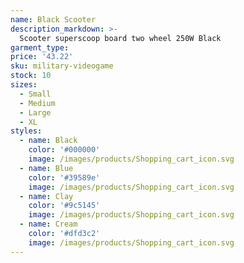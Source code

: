 ```yaml
---
name: Black Scooter
description_markdown: >-
  Scooter superscoop board two wheel 250W Black
garment_type:
price: '43.22'
sku: military-videogame
stock: 10
sizes:
  - Small
  - Medium
  - Large
  - XL
styles:
  - name: Black
    color: '#000000'
    image: /images/products/Shopping_cart_icon.svg
  - name: Blue
    color: '#39589e'
    image: /images/products/Shopping_cart_icon.svg
  - name: Clay
    color: '#9c5145'
    image: /images/products/Shopping_cart_icon.svg
  - name: Cream
    color: '#dfd3c2'
    image: /images/products/Shopping_cart_icon.svg
---
```

